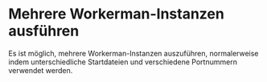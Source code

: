 # Mehrere Workerman-Instanzen ausführen

Es ist möglich, mehrere Workerman-Instanzen auszuführen, normalerweise indem unterschiedliche Startdateien und verschiedene Portnummern verwendet werden.
